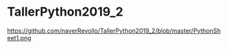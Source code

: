 # TallerPython2019_2
https://github.com/naverRevollo/TallerPython2019_2/blob/master/PythonSheet1.png
